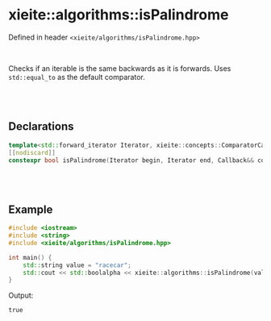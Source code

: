 # xieite::algorithms::isPalindrome
Defined in header `<xieite/algorithms/isPalindrome.hpp>`

<br/>

Checks if an iterable is the same backwards as it is forwards. Uses `std::equal_to` as the default comparator.

<br/><br/>

## Declarations
```cpp
template<std::forward_iterator Iterator, xieite::concepts::ComparatorCallback<typename std::iterator_traits<Iterator>::value_type> Callback = std::equal_to<typename std::iterator_traits<Iterator>::value_type>>
[[nodiscard]]
constexpr bool isPalindrome(Iterator begin, Iterator end, Callback&& comparator = Callback()) noexcept;
```

<br/><br/>

## Example
```cpp
#include <iostream>
#include <string>
#include <xieite/algorithms/isPalindrome.hpp>

int main() {
	std::string value = "racecar";
	std::cout << std::boolalpha << xieite::algorithms::isPalindrome(value.begin(), value.end()) << '\n';
}
```
Output:
```
true
```
